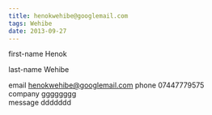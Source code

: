 ```yaml
---
title: henokwehibe@googlemail.com
tags: Wehibe
date: 2013-09-27
---
```

 first-name  Henok                      

 last-name   Wehibe                     
 
 email       henokwehibe@googlemail.com 
 phone       07447779575                
 company     gggggggg                   
 message     ddddddd                    
